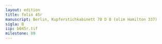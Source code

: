 ```yaml
---
layout: edition
title: folio 45r
manuscript: Berlin, Kupferstichkabinett 78 D 8 (olim Hamilton 337)
sigla: B
iip: b045r.tif
milestone: 89
---
```

